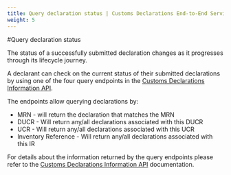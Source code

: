 ```yaml
---
title: Query declaration status | Customs Declarations End-to-End Service Guide
weight: 5
---
```


#Query declaration status

The status of a successfully submitted declaration changes as it progresses through its lifecycle journey. 

A declarant can check on the current status of their submitted declarations by using one of the four query endpoints in the [Customs Declarations Information API](/api-documentation/docs/api/service/customs-declarations-information).

The endpoints allow querying declarations by:

- MRN - will return the declaration that matches the MRN
- DUCR - Will return any/all declarations associated with this DUCR
- UCR - Will return any/all declarations associated with this UCR
- Inventory Reference - Will return any/all declarations associated with this IR

For details about the information returned by the query endpoints please refer to the [Customs Declarations Information API](/api-documentation/docs/api/service/customs-declarations-information) documentation.
